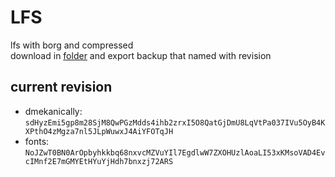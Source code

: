 # LFS

lfs with borg and compressed\
download in [folder](https://miniof.misile.xyz/browser/noa/lfs/) and export backup that named with revision

## current revision

- dmekanically: `sdHyzEmi5gp8m28SjM8QwPGzMdds4ihb2zrxI5O8QatGjDmU8LqVtPa037IVu5OyB4KXPthO4zMgza7nl5JLpWuwxJ4AiYFOTqJH`
- fonts: `NoJZwT0BN0ArOpbyhkkbq68nxvcMZVuYIl7EgdlwW7ZXOHUzlAoaLI53xKMsoVAD4EvcIMnf2E7mGMYEtHYuYjHdh7bnxzj72ARS`

